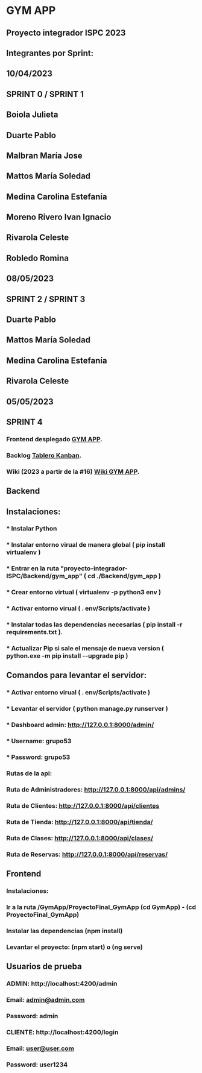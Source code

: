 # GYM APP

## Proyecto integrador ISPC 2023

## Integrantes por Sprint:

## 10/04/2023
## SPRINT 0 / SPRINT 1

## Boiola Julieta
## Duarte Pablo
## Malbran María Jose
## Mattos María Soledad
## Medina Carolina Estefanía
## Moreno Rivero Ivan Ignacio
## Rivarola Celeste 
## Robledo Romina 

## 08/05/2023
## SPRINT 2 / SPRINT 3

## Duarte Pablo
## Mattos María Soledad
## Medina Carolina Estefanía 
## Rivarola Celeste 
## 05/05/2023 
## SPRINT 4

### Frontend desplegado [GYM APP](https://gym-app.pulpol.com.ar/).
### Backlog [Tablero Kanban](https://github.com/users/PulpoI/projects/4/views/1).
### Wiki (2023 a partir de la #16) [Wiki GYM APP](https://github.com/PulpoI/proyecto-integrador-ISPC/wiki).

## Backend 
## Instalaciones:
### * Instalar Python
### * Instalar entorno virual de manera global ( pip install virtualenv )
### * Entrar en la ruta "proyecto-integrador-ISPC/Backend/gym_app" ( cd ./Backend/gym_app )
### * Crear entorno virtual ( virtualenv -p python3 env )
### * Activar entorno virual ( . env/Scripts/activate )
### * Instalar todas las dependencias necesarias ( pip install -r requirements.txt ). 
### * Actualizar Pip si sale el mensaje de nueva version ( python.exe -m pip install --upgrade pip )

## Comandos para levantar el servidor: 
### * Activar entorno virual ( . env/Scripts/activate )
### * Levantar el servidor ( python manage.py runserver )


### * Dashboard admin: http://127.0.0.1:8000/admin/ 
### * Username: grupo53 
### * Password: grupo53

### Rutas de la api:
### Ruta de Administradores: http://127.0.0.1:8000/api/admins/
### Ruta de Clientes: http://127.0.0.1:8000/api/clientes
### Ruta de Tienda: http://127.0.0.1:8000/api/tienda/
### Ruta de Clases: http://127.0.0.1:8000/api/clases/
### Ruta de Reservas: http://127.0.0.1:8000/api/reservas/

## Frontend 
### Instalaciones: 
### Ir a la ruta /GymApp/ProyectoFinal_GymApp (cd GymApp) - (cd ProyectoFinal_GymApp)
### Instalar las dependencias (npm install)

### Levantar el proyecto: (npm start) o (ng serve)


## Usuarios de prueba 
### ADMIN: http://localhost:4200/admin 
### Email: admin@admin.com 
### Password: admin

### CLIENTE: http://localhost:4200/login
### Email: user@user.com 
### Password: user1234
